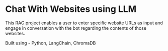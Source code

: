# Chat With Websites using LLM

This RAG project enables a user to enter specific website URLs as input and engage in conversation with the bot regarding the contents of those websites.

Built using - Python, LangChain, ChromaDB
